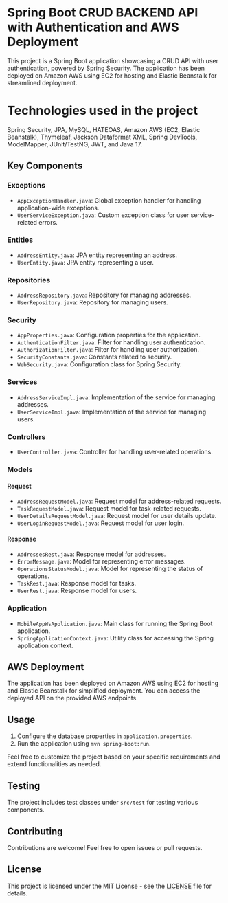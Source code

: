 # Spring Boot CRUD BACKEND API with Authentication and AWS Deployment

This project is a Spring Boot application showcasing a CRUD API with user authentication, powered by Spring Security. The application has been deployed on Amazon AWS using EC2 for hosting and Elastic Beanstalk for streamlined deployment.

# Technologies used in the project
Spring Security, JPA, MySQL, HATEOAS, Amazon AWS (EC2, Elastic Beanstalk), Thymeleaf, Jackson Dataformat XML, Spring DevTools, ModelMapper, JUnit/TestNG, JWT, and Java 17.

## Key Components

### Exceptions
- `AppExceptionHandler.java`: Global exception handler for handling application-wide exceptions.
- `UserServiceException.java`: Custom exception class for user service-related errors.

### Entities
- `AddressEntity.java`: JPA entity representing an address.
- `UserEntity.java`: JPA entity representing a user.

### Repositories
- `AddressRepository.java`: Repository for managing addresses.
- `UserRepository.java`: Repository for managing users.

### Security
- `AppProperties.java`: Configuration properties for the application.
- `AuthenticationFilter.java`: Filter for handling user authentication.
- `AuthorizationFilter.java`: Filter for handling user authorization.
- `SecurityConstants.java`: Constants related to security.
- `WebSecurity.java`: Configuration class for Spring Security.

### Services
- `AddressServiceImpl.java`: Implementation of the service for managing addresses.
- `UserServiceImpl.java`: Implementation of the service for managing users.

### Controllers
- `UserController.java`: Controller for handling user-related operations.

### Models
#### Request
- `AddressRequestModel.java`: Request model for address-related requests.
- `TaskRequestModel.java`: Request model for task-related requests.
- `UserDetailsRequestModel.java`: Request model for user details update.
- `UserLoginRequestModel.java`: Request model for user login.

#### Response
- `AddressesRest.java`: Response model for addresses.
- `ErrorMessage.java`: Model for representing error messages.
- `OperationsStatusModel.java`: Model for representing the status of operations.
- `TaskRest.java`: Response model for tasks.
- `UserRest.java`: Response model for users.

### Application
- `MobileAppWsApplication.java`: Main class for running the Spring Boot application.
- `SpringApplicationContext.java`: Utility class for accessing the Spring application context.

## AWS Deployment

The application has been deployed on Amazon AWS using EC2 for hosting and Elastic Beanstalk for simplified deployment. You can access the deployed API on the provided AWS endpoints.

## Usage

1. Configure the database properties in `application.properties`.
2. Run the application using `mvn spring-boot:run`.

Feel free to customize the project based on your specific requirements and extend functionalities as needed.

## Testing
The project includes test classes under `src/test` for testing various components.

## Contributing
Contributions are welcome! Feel free to open issues or pull requests.

## License
This project is licensed under the MIT License - see the [LICENSE](LICENSE) file for details.
